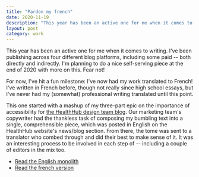 ```yaml
---
title: "Pardon my french"
date: 2020-11-19
description: "This year has been an active one for me when it comes to writing. I've been publishing across four different blog platforms, including some paid."
layout: post
category: work
---
```


This year has been an active one for me when it comes to writing. I've been publishing across four different blog platforms, including some paid -- both directly and indirectly. I'm planning to do a nice self-serving piece at the end of 2020 with more on this. Fear not!

For now, I've hit a fun milestone: I've now had my work translated to French! I've written in French before, though not really since high school essays, but I've never had my (somewhat) professional writing translated until this point. 

This one started with a mashup of my three-part epic on the importance of accessibility for [the HealthHub design team blog](https://medium.com/healthhub-design). Our marketing team's copywriter had the thankless task of composing my bumbling text into a single, comprehensible piece, which was posted in English on the HealthHub website's news/blog section. From there, the tome was sent to a translator who combed through and did their best to make sense of it. It was an interesting process to be involved in each step of -- including a couple of editors in the mix too.

* [Read the English monolith](https://healthhubsolutions.ca/why-accessibility-matters-insights-from-healthhubs-senior-ui-and-accessibility-designer/)
* [Read the french version](https://healthhubsolutions.ca/fr/why-accessibility-matters-insights-from-healthhubs-senior-ui-and-accessibility-designer/)